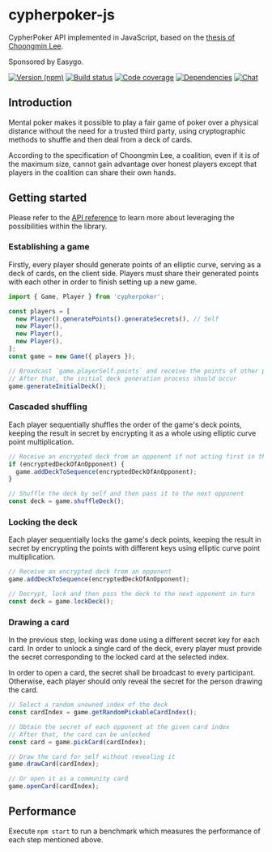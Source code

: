 # cypherpoker-js

CypherPoker API implemented in JavaScript, based on the
[thesis of Choongmin Lee](http://www.clee.kr/thesis.pdf).

Sponsored by Easygo.

[![Version (npm)](https://img.shields.io/npm/v/mcypherpoker.svg)](https://npmjs.com/package/cypherpoker)
[![Build status](https://img.shields.io/travis/cypherpoker/cypherpoker-js/master.svg)](https://travis-ci.org/cypherpoker/cypherpoker-js)
[![Code coverage](https://img.shields.io/codecov/c/github/cypherpoker/cypherpoker-js/master.svg)](https://codecov.io/gh/cypherpoker/cypherpoker-js)
[![Dependencies](https://img.shields.io/david/cypherpoker/cypherpoker-js.svg)](https://david-dm.org/cypherpoker/cypherpoker-js)
[![Chat](https://img.shields.io/badge/chat-on%20slack-brightgreen.svg)](https://cypherpoker.slack.com)

## Introduction

Mental poker makes it possible to play a fair game of poker over a physical
distance without the need for a trusted third party, using cryptographic
methods to shuffle and then deal from a deck of cards.

According to the specification of Choongmin Lee, a coalition, even if it is of
the maximum size, cannot gain advantage over honest players except that players
in the coalition can share their own hands.

## Getting started

Please refer to the
[API reference](https://cypherpoker.github.io/cypherpoker-js) to learn
more about leveraging the possibilities within the library.

### Establishing a game

Firstly, every player should generate points of an elliptic curve, serving as a
deck of cards, on the client side. Players must share their generated points
with each other in order to finish setting up a new game.

```js
import { Game, Player } from 'cypherpoker';

const players = [
  new Player().generatePoints().generateSecrets(), // Self
  new Player(),
  new Player(),
  new Player(),
];
const game = new Game({ players });

// Broadcast `game.playerSelf.points` and receive the points of other players
// After that, the initial deck generation process should occur
game.generateInitialDeck();
```

### Cascaded shuffling

Each player sequentially shuffles the order of the game's deck points, keeping
the result in secret by encrypting it as a whole using elliptic curve point
multiplication.

```js
// Receive an encrypted deck from an opponent if not acting first in the turn
if (encryptedDeckOfAnOpponent) {
  game.addDeckToSequence(encryptedDeckOfAnOpponent);
}

// Shuffle the deck by self and then pass it to the next opponent
const deck = game.shuffleDeck();
```

### Locking the deck

Each player sequentially locks the game's deck points, keeping the result in
secret by encrypting the points with different keys using elliptic curve point
multiplication.

```js
// Receive an encrypted deck from an opponent
game.addDeckToSequence(encryptedDeckOfAnOpponent);

// Decrypt, lock and then pass the deck to the next opponent in turn
const deck = game.lockDeck();
```

### Drawing a card

In the previous step, locking was done using a different secret key for each
card. In order to unlock a single card of the deck, every player must provide
the secret corresponding to the locked card at the selected index.

In order to open a card, the secret shall be broadcast to every participant.
Otherwise, each player should only reveal the secret for the person drawing the
card.

```js
// Select a random unowned index of the deck
const cardIndex = game.getRandomPickableCardIndex();

// Obtain the secret of each opponent at the given card index
// After that, the card can be unlocked
const card = game.pickCard(cardIndex);

// Draw the card for self without revealing it
game.drawCard(cardIndex);

// Or open it as a community card
game.openCard(cardIndex);
```

## Performance

Execute `npm start` to run a benchmark which measures the performance of each
step mentioned above.
